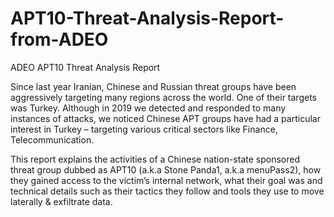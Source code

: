 # APT10-Threat-Analysis-Report-from-ADEO
ADEO APT10 Threat Analysis Report

Since last year Iranian, Chinese and Russian threat groups have been aggressively targeting many regions across the world. One of their targets was Turkey. Although in 2019 we detected and responded to many instances of attacks, we noticed Chinese APT groups have had a particular interest in Turkey – targeting various critical sectors like Finance, Telecommunication.

This report explains the activities of a Chinese nation-state sponsored threat group dubbed as APT10 (a.k.a Stone Panda1, a.k.a menuPass2), how they gained access to the victim’s internal network, what their goal was and technical details such as their tactics they follow and tools they use to move laterally & exfiltrate data.
